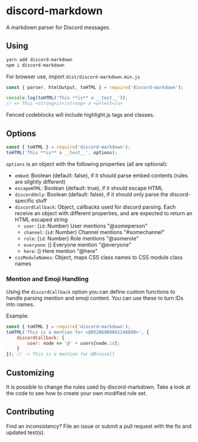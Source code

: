 # discord-markdown
A markdown parser for Discord messages.

## Using

```bash
yarn add discord-markdown
npm i discord-markdown
```

For browser use, import `dist/discord-markdown.min.js`

```js
const { parser, htmlOutput, toHTML } = require('discord-markdown');

console.log(toHTML('This **is** a __test__'));
// => This <strong>is</strong> a <u>test</u>
```

Fenced codeblocks will include highlight.js tags and classes.

## Options

```js
const { toHTML } = require('discord-markdown');
toHTML('This **is** a __test__', options);
```

`options` is an object with the following properties (all are optional):

* `embed`: Boolean (default: false), if it should parse embed contents (rules are slightly different)
* `escapeHTML`: Boolean (default: true), if it should escape HTML
* `discordOnly`: Boolean (default: false), if it should only parse the discord-specific stuff
* `discordCallback`: Object, callbacks used for discord parsing. Each receive an object with different properties, and are expected to return an HTML escaped string
  * `user`: (`id`: Number) User mentions "@someperson"
  * `channel`: (`id`: Number) Channel mentions "#somechannel"
  * `role`: (`id`: Number) Role mentions "@somerole"
  * `everyone`: () Everyone mention "@everyone"
  * `here`: () Here mention "@here"
* `cssModuleNames`: Object, maps CSS class names to CSS module class names

### Mention and Emoji Handling

Using the `discordCallback` option you can define custom functions to handle parsing mention and emoji content. You can use these to turn IDs into names.

Example:

```js
const { toHTML } = require('discord-markdown');
toHTML('This is a mention for <@95286900801146880>', {
	discordCallback: {
		user: node => '@' + users[node.id];
	}
}); // -> This is a mention for @Brussell
```

## Customizing

It is possible to change the rules used by discord-markdown. Take a look at the code to see how to create your own modified rule set.

## Contributing

Find an inconsistency? File an issue or submit a pull request with the fix and updated test(s).
